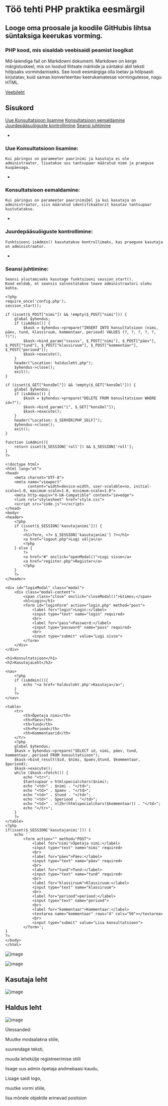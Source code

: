 # Töö tehti PHP praktika eesmärgil
## Looge oma proosale ja koodile GitHubis lihtsa süntaksiga keerukas vorming.
### PHP kood, mis sisaldab veebisaidi peamist loogikat

Md-laiendiga fail on Markdowni dokument.
Markdown on kerge märgistuskeel, mis on loodud lihtsate märkide ja süntaksi abil teksti hõlpsaks vormindamiseks. 
See loodi eesmärgiga olla loetav ja hõlpsasti kirjutatav, kuid samas konverteeritav keerukamatesse vormingutesse, nagu HTML.

[Veebileht](https://denissgorjunov22.thkit.ee)

## Sisukord

[Uue Konsultatsioon lisamine](https://github.com/GeplLoL/Kons/blob/main/README.md#:~:text=Uue%20Konsultatsioon%20lisamine%3A)
[Konsultatsioon eemaldamine](https://github.com/GeplLoL/Kons/blob/main/README.md#:~:text=Konsultatsioon%20eemaldamine%3A)
[Juurdepääsuõiguste kontrollimine](https://github.com/GeplLoL/Kons/blob/main/README.md#:~:text=Juurdep%C3%A4%C3%A4su%C3%B5iguste%20kontrollimine%3A)
[Seansi juhtimine](https://github.com/GeplLoL/Kons/blob/main/README.md#:~:text=kasutaja%20on%20administraator.-,Seansi%20juhtimine%3A,-Seansi%20alustamiseks%20kasutage)



*
### Uue Konsultatsioon lisamine:
    Kui päringus on parameeter paarinimi ja kasutaja ei ole administraator, lisatakse uus tantsupaar määratud nime ja praeguse kuupäevaga.

*
### Konsultatsioon eemaldamine:
    Kui päringus on parameeter paarinimiDel ja kui kasutaja on administraator, siis määratud identifikaatorit kasutav tantsupaar kustutatakse.

*
### Juurdepääsuõiguste kontrollimine:
    Funktsiooni isAdmin() kasutatakse kontrollimaks, kas praegune kasutaja on administraator.

*
### Seansi juhtimine:
    Seansi alustamiseks kasutage funktsiooni session_start().
    Kood eeldab, et seansis salvestatakse teave administraatori oleku kohta.


```
<?php
require_once('config.php');
session_start();

if (isset($_POST["nimi"]) && !empty($_POST["nimi"])) {
    global $yhendus;
    if (isAdmin()) {
        $kask = $yhendus->prepare("INSERT INTO konsultatsioon (nimi, päev, tund, klassiruum, kommentaar, periood) VALUES (?, ?, ?, ?, ?, ?)");
        $kask->bind_param("ssssss", $_POST["nimi"], $_POST["päev"], $_POST["tund"], $_POST["klassiruum"], $_POST["kommentaar"], $_POST["periood"]);
        $kask->execute();
    }
    header("Location: haldusleht.php");
    $yhendus->close();
    exit();
}

if (isset($_GET["konsDel"]) && !empty($_GET["konsDel"])) {
    global $yhendus;
    if (isAdmin()) {
        $kask = $yhendus->prepare("DELETE FROM konsultatsioon WHERE id=?");
        $kask->bind_param("i", $_GET["konsDel"]);
        $kask->execute();
    }
    header("Location: $_SERVER[PHP_SELF]");
    $yhendus->close();
    exit();
}

function isAdmin(){
    return isset($_SESSION['roll']) && $_SESSION['roll'];
}
?>

<!doctype html>
<html lang="et">
<head>
    <meta charset="UTF-8">
    <meta name="viewport"
          content="width=device-width, user-scalable=no, initial-scale=1.0, maximum-scale=1.0, minimum-scale=1.0">
    <meta http-equiv="X-UA-Compatible" content="ie=edge">
    <link rel="stylesheet" href="style.css">
    <script src="code.js"></script>
</head>
<body>
<header>
    <?php
    if (isset($_SESSION['kasutajanimi'])) {
        ?>
        <h1>Tere, <?= $_SESSION['kasutajanimi'] ?></h1>
        <a href="logout.php">Logi välja</a>
        <?php
    } else {
        ?>
        <a href="#" onclick="openModal()">Logi sisse</a>
        <a href="register.php">Register</a>
        <?php
    }
    ?>
</header>

<div id="loginModal" class="modal">
    <div class="modal-content">
        <span class="close" onclick="closeModal()">&times;</span>
        <h1>Login</h1>
        <form id="loginForm" action="login.php" method="post">
            <label for="login">Login:</label>
            <input type="text" name="login" required>
            <br>
            <label for="pass">Password:</label>
            <input type="password" name="pass" required>
            <br>
            <input type="submit" value="Logi sisse">
        </form>
    </div>
</div>

<h1>Konsultatsioon</h1>
<h2>KasutajaLeht</h2>

<nav>
    <?php
    if (isAdmin()){
        echo "<a href='haldusleht.php'>Kasutaja</a>";
    }
    ?>
</nav>

<table>
    <tr>
        <th>Õpetaja nimi</th>
        <th>Päev</th>
        <th>Tund</th>
        <th>Periood</th>
        <th>Kommentaarid</th>
    </tr>
    <?php
    global $yhendus;
    $kask = $yhendus->prepare("SELECT id, nimi, päev, tund, kommentaar, periood FROM konsultatsioon");
    $kask->bind_result($id, $nimi, $paev,$tund, $kommentaar, $periood);
    $kask->execute();
    while ($kask->fetch()) {
        echo "<tr>";
        $tantsupaar = htmlspecialchars($nimi);
        echo "<td>" . $nimi . "</td>";
        echo "<td>" . $paev . "</td>";
        echo "<td>" . $tund . "</td>";
        echo "<td>" . $periood . "</td>";
        echo "<td>" . nl2br(htmlspecialchars($kommentaar)) . "</td>";
        echo "</tr>";
    }
    ?>
</table>
<?php
if(isset($_SESSION['kasutajanimi'])) {
    echo '
        <form action="" method="POST">
            <label for="nimi">Õpetaja nimi:</label>
            <input type="text" name="nimi" required>
            <br>
            <label for="päev">Päev:</label>
            <input type="text" name="päev" required>
            <br>
            <label for="tund">Tund:</label>
            <input type="text" name="tund" required>
            <br>
            <label for="klassiruum">Klassiruum:</label>
            <input type="text" name="klassiruum">
            <br>
            <label for="periood">periood:</label>
            <input type="text" name="periood">
            <br>
            <label for="kommentaar">Kommentaar:</label>
            <textarea name="kommentaar" rows="4" cols="50"></textarea>
            <br>
            <input type="submit" value="Lisa konsultatsioon">
        </form>';
}
?>
</body>
</html>
```
![image](https://github.com/GeplLoL/Tantsud/assets/85700200/69b6eb5f-d792-4089-8160-14e25d6fa275)

![image](https://github.com/GeplLoL/Tantsud/assets/85700200/60bcde1d-356f-44cb-a34a-2ec1171b2ca0)

## Kasutaja leht

![image](https://github.com/GeplLoL/Tantsud/assets/85700200/b447f181-f65a-49f1-aa21-ce33fbf2c633)

## Haldus leht
![image](https://github.com/GeplLoL/Tantsud/assets/85700200/d490c02a-eb14-4579-a917-f7d78edf00e2)



Ülessanded:

Muutke modaalakna stiile,

suurendage teksti, 

muuda lehekülje registreerimise stiili

lisage uus admin õpetaja andmebaasi kaudu, 

Lisage saidi logo,

muutke vormi stiile,  

lisa mõnele objektile erinevad positsion
